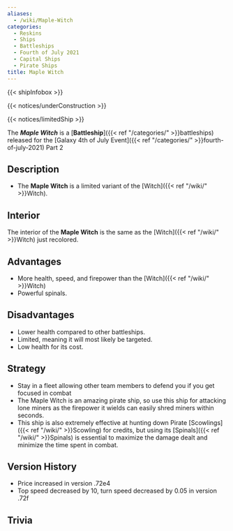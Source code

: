 ```yaml
---
aliases:
  - /wiki/Maple-Witch
categories:
  - Reskins
  - Ships
  - Battleships
  - Fourth of July 2021
  - Capital Ships
  - Pirate Ships
title: Maple Witch
---
```


{{< shipInfobox >}}

{{< notices/underConstruction >}}

{{< notices/limitedShip >}}

The **_Maple Witch_** is a [**Battleship**]({{< ref "/categories/" >}}battleships) released for the [Galaxy 4th of July Event]({{< ref "/categories/" >}}fourth-of-july-2021) Part 2

## Description

- The **Maple Witch** is a limited variant of the [Witch]({{< ref "/wiki/" >}}Witch).

## Interior

The interior of the **Maple Witch** is the same as the [Witch]({{< ref "/wiki/" >}}Witch) just recolored.

## Advantages

- More health, speed, and firepower than the [Witch]({{< ref "/wiki/" >}}Witch)
- Powerful spinals.

## Disadvantages

- Lower health compared to other battleships.
- Limited, meaning it will most likely be targeted.
- Low health for its cost.

## Strategy

- Stay in a fleet allowing other team members to defend you if you get focused in combat
- The Maple Witch is an amazing pirate ship, so use this ship for attacking lone miners as the firepower it wields can easily shred miners within seconds.
- This ship is also extremely effective at hunting down Pirate [Scowlings]({{< ref "/wiki/" >}}Scowling) for credits, but using its [Spinals]({{< ref "/wiki/" >}}Spinals) is essential to maximize the damage dealt and minimize the time spent in combat.

## Version History

- Price increased in version .72e4
- Top speed decreased by 10, turn speed decreased by 0.05 in version .72f

## Trivia
